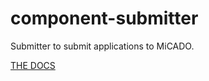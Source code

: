 # component-submitter
Submitter to submit applications to MiCADO.


<a href="https://rawgit.com/micado-scale/component_submitter/dev/documentation/_build/html/index.html">THE DOCS</a>
